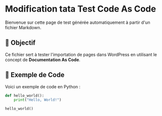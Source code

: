 # Modification tata Test Code As Code

Bienvenue sur cette page de test générée automatiquement à partir d'un fichier Markdown.

## 📌 Objectif
Ce fichier sert à tester l'importation de pages dans WordPress en utilisant le concept de **Documentation As Code**.

## 🚀 Exemple de Code
Voici un exemple de code en Python :

```python
def hello_world():
    print("Hello, World!")

hello_world()

